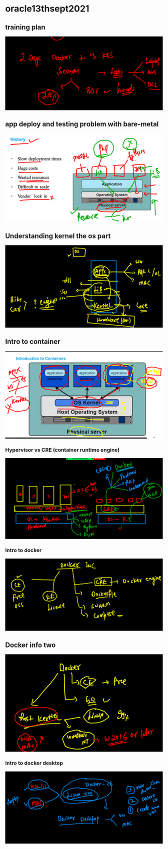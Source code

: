 # oracle13thsept2021

## training plan 

<img src="plan.png">

## app deploy and testing problem with bare-metal 

<img src="hist1.png">


## Understanding kernel the os part 

<img src="os.png">

## Intro to container 

<img src="cont.png">


### Hypervisor vs CRE (container runtime engine)

<img src="crevm.png">

### Intro to docker 

<img src="docker.png">

## Docker info two 

<img src="dockerinfo.png">

### Intro to docker desktop 

<img src="dd.png">

